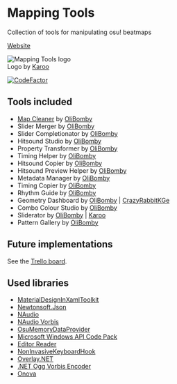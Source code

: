 # Mapping Tools
Collection of tools for manipulating osu! beatmaps

[Website](https://mappingtools.seira.moe/)


<p align="left">
  <img src="https://i.imgur.com/7JqvlNY.png" alt="Mapping Tools logo"/>
  <br/>Logo by <a href="https://osu.ppy.sh/users/1882522">Karoo</a>
</p>

[![CodeFactor](https://www.codefactor.io/repository/github/olibomby/mapping_tools/badge/master)](https://www.codefactor.io/repository/github/olibomby/mapping_tools/overview/master)

## Tools included
- [Map Cleaner](https://github.com/OliBomby/Map-Cleaner) by [OliBomby](https://github.com/OliBomby) 
- Slider Merger by [OliBomby](https://github.com/OliBomby) 
- Slider Completionator by [OliBomby](https://github.com/OliBomby) 
- Hitsound Studio by [OliBomby](https://github.com/OliBomby) 
- Property Transformer by [OliBomby](https://github.com/OliBomby) 
- Timing Helper by [OliBomby](https://github.com/OliBomby) 
- Hitsound Copier by [OliBomby](https://github.com/OliBomby) 
- Hitsound Preview Helper by [OliBomby](https://github.com/OliBomby) 
- Metadata Manager by [OliBomby](https://github.com/OliBomby)
- Timing Copier by [OliBomby](https://github.com/OliBomby)
- Rhythm Guide by [OliBomby](https://github.com/OliBomby)
- Geometry Dashboard by [OliBomby](https://github.com/OliBomby) | [CrazyRabbitKGe](https://github.com/CrazyRabbitKGe)
- Combo Colour Studio by [OliBomby](https://github.com/OliBomby)
- Sliderator by [OliBomby](https://github.com/OliBomby) | [Karoo](https://github.com/Karoo13)
- Pattern Gallery by [OliBomby](https://github.com/OliBomby)

## Future implementations
See the [Trello board](https://trello.com/b/iTmmw3eP/mapping-tools).

## Used libraries
- [MaterialDesignInXamlToolkit](https://github.com/MaterialDesignInXAML/MaterialDesignInXamlToolkit)
- [Newtonsoft.Json](https://github.com/JamesNK/Newtonsoft.Json)
- [NAudio](https://github.com/naudio/NAudio)
- [NAudio Vorbis](https://github.com/naudio/Vorbis)
- [OsuMemoryDataProvider](https://github.com/Piotrekol)
- [Microsoft Windows API Code Pack](https://github.com/aybe/Windows-API-Code-Pack-1.1)
- [Editor Reader](https://github.com/Karoo13/EditorReader)
- [NonInvasiveKeyboardHook](https://github.com/kfirprods/NonInvasiveKeyboardHook)
- [Overlay.NET](https://github.com/lolp1/Overlay.NET)
- [.NET Ogg Vorbis Encoder](https://github.com/SteveLillis/.NET-Ogg-Vorbis-Encoder)
- [Onova](https://github.com/Tyrrrz/Onova)

